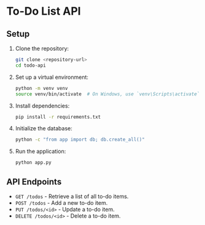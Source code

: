 # To-Do List API

## Setup

1. Clone the repository:
   ```bash
   git clone <repository-url>
   cd todo-api
   ```

2. Set up a virtual environment:
   ```bash
   python -m venv venv
   source venv/bin/activate  # On Windows, use `venv\Scripts\activate`
   ```

3. Install dependencies:
   ```bash
   pip install -r requirements.txt
   ```

4. Initialize the database:
   ```bash
   python -c "from app import db; db.create_all()"
   ```

5. Run the application:
   ```bash
   python app.py
   ```

## API Endpoints

- `GET /todos` - Retrieve a list of all to-do items.
- `POST /todos` - Add a new to-do item.
- `PUT /todos/<id>` - Update a to-do item.
- `DELETE /todos/<id>` - Delete a to-do item.
